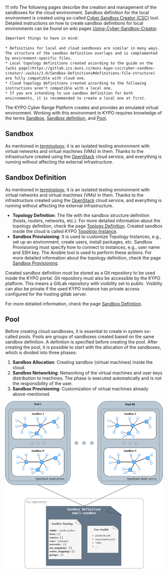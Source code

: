 !!! info 
    The following pages describe the creation and management of the sandboxes for the cloud environment. Sandbox definition for the local environment is created using so-called [Cyber Sandbox Creator (CSC)](https://gitlab.ics.muni.cz/muni-kypo-csc/cyber-sandbox-creator/-/wikis/3.0/Home) tool. Detailed instructions on how to create sandbox definitions for local environments can be found on wiki pages [Using-Cyber-Sandbox-Creator](https://gitlab.ics.muni.cz/muni-kypo-csc/cyber-sandbox-creator/-/wikis/3.0/Using-Cyber-Sandbox-Creator).

    Important things to have in mind:

    * Definitions for local and cloud sandboxes are similar in many ways. The structure of the sandbox definition overlaps and is complemented by environment-specific files.
    * Local topology definitions created according to the guide on the [wiki page](https://gitlab.ics.muni.cz/muni-kypo-csc/cyber-sandbox-creator/-/wikis/3.0/Sandbox-Definitions#definitions-file-structure) are fully compatible with cloud one.
    * Cloud topology definitions created according to the following instructions aren't compatible with a local one.
    * If you are intending to use sandbox definition for both environments, it is recommended to create a local one at first.

The KYPO Cyber Range Platform creates and provides an emulated virtual environment. Working with this environment in KYPO requires knowledge of the terms [Sandbox](#sandbox), [Sandbox definition](#sandbox-definition), and [Pool](#pool).

## Sandbox
As mentioned in [terminology](../../basic-concepts/terminology.md#emulated-virtual-environment), it is an isolated testing environment with virtual networks and virtual machines (VMs) in them. Thanks to the infrastructure created using the [OpenStack](https://www.openstack.org/) cloud service, and everything is running without affecting the external infrastructure.

## Sandbox Definition
As mentioned in [terminology](../../basic-concepts/terminology.md#emulated-virtual-environment), it is an isolated testing environment with virtual networks and virtual machines (VMs) in them. Thanks to the infrastructure created using the [OpenStack](https://www.openstack.org/) cloud service, and everything is running without affecting the external infrastructure.

* **Topology Definition**: The file with the sandbox structure definition (hosts, routers, networks, etc.). For more detailed information about the topology definition, check the page [Toplogy Definition](topology-definition.md). Created sandbox inside the cloud is called KYPO [Topology Instance](topology-instance.md).
* **Sandbox Provisioning**: It is used to customize Topology Instances, e.g., set up an environment, create users, install packages, etc. Sandbox Provisioning must specify how to connect to instances, e.g., user name and SSH key. The Ansible tool is used to perform these actions. For more detailed information about the topology definition, check the page [Sandbox Provisioning](sandbox-provisioning.md).

Created sandbox definition must be stored as a Git repository to be used inside the KYPO portal. Git repository must also be accessible by the KYPO platform. This means a GitLab repository with visibility set to public. Visiblity can also be private if the used KYPO instance has private access configured for the hosting gitlab server.

For more detailed information, check the page [Sandbox Definition](../sandbox-definition/).

## Pool
Before creating cloud sandboxes, it is essential to create in system so-called pools. Pools are groups of sandboxes created based on the same sandbox definition. A definition is specified before creating the pool. After creating the pool, it is possible to start with the allocation of the sandboxes, which is divided into three phases:
    
1. **Sandbox Allocation**: Creating sandbox (virtual machines) inside the cloud.
2. **Sandbox Networking**: Networking of the virtual machines and user keys distribution to machines. The phase is executed automatically and is not the responsibility of the user. 
3. **Sandbox Provisioning**: Customization of virtual machines already above-mentioned. 
 

![kypo-basic-elements-sandboxes](../../img/user-guide-advanced/sandboxes/KYPO-basic-elements-sandboxes.png)
